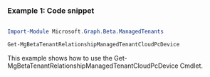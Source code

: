 ### Example 1: Code snippet

```powershell

Import-Module Microsoft.Graph.Beta.ManagedTenants

Get-MgBetaTenantRelationshipManagedTenantCloudPcDevice

```
This example shows how to use the Get-MgBetaTenantRelationshipManagedTenantCloudPcDevice Cmdlet.

